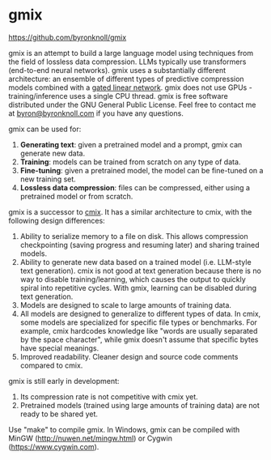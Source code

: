 # gmix
https://github.com/byronknoll/gmix

gmix is an attempt to build a large language model using techniques from the field of lossless data compression. LLMs typically use transformers (end-to-end neural networks). gmix uses a substantially different architecture: an ensemble of different types of predictive compression models combined with a [gated linear network](https://arxiv.org/abs/1712.01897v1). gmix does not use GPUs - training/inference uses a single CPU thread. gmix is free software distributed under the GNU General Public License. Feel free to contact me at byron@byronknoll.com if you have any questions.

gmix can be used for:

1. **Generating text**: given a pretrained model and a prompt, gmix can generate new data.
1. **Training**: models can be trained from scratch on any type of data.
1. **Fine-tuning**: given a pretrained model, the model can be fine-tuned on a new training set.
1. **Lossless data compression**: files can be compressed, either using a pretrained model or from scratch.

gmix is a successor to [cmix](https://www.byronknoll.com/cmix.html). It has a similar architecture to cmix, with the following design differences:

1. Ability to serialize memory to a file on disk. This allows compression checkpointing (saving progress and resuming later) and sharing trained models.
1. Ability to generate new data based on a trained model (i.e. LLM-style text generation). cmix is not good at text generation because there is no way to disable training/learning, which causes the output to quickly spiral into repetitive cycles. With gmix, learning can be disabled during text generation.
1. Models are designed to scale to large amounts of training data.
1. All models are designed to generalize to different types of data. In cmix, some models are specialized for specific file types or benchmarks. For example, cmix hardcodes knowledge like "words are usually separated by the space character", while gmix doesn't assume that specific bytes have special meanings.
1. Improved readability. Cleaner design and source code comments compared to cmix.

gmix is still early in development:
1. Its compression rate is not competitive with cmix yet.
1. Pretrained models (trained using large amounts of training data) are not ready to be shared yet.

Use "make" to compile gmix. In Windows, gmix can be compiled with MinGW (http://nuwen.net/mingw.html) or Cygwin (https://www.cygwin.com).